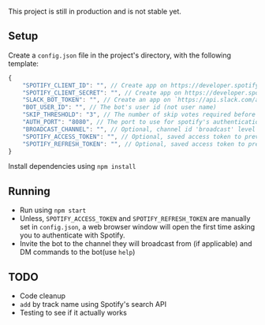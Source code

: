 This project is still in production and is not stable yet.

## Setup

Create a `config.json` file in the project's directory, with the following template:

```js
{
    "SPOTIFY_CLIENT_ID": "", // Create app on https://developer.spotify.com and retieve from dashboard
    "SPOTIFY_CLIENT_SECRET": "", // Create app on https://developer.spotify.com and retieve from dashboard
    "SLACK_BOT_TOKEN": "", // Create an app on `https://api.slack.com/apps/`, include a bot user, add to your workplace and retrieve the `Bot User OAuth Access Token` under `OAuth & Permissions`
    "BOT_USER_ID": "", // The bot's user id (not user name)
    "SKIP_THRESHOLD": "3", // The number of skip votes required before a song is skipped
    "AUTH_PORT": "8080", // The port to use for spotify's authentication flow. Ensure the URL http://localhost:AUTH_PORT/callback is whitelisted on your spotify app
    "BROADCAST_CHANNEL": "", // Optional, channel id 'broadcast' level messages are sent to, otherwise they are DM'd to the command sender
    "SPOTIFY_ACCESS_TOKEN": "", // Optional, saved access token to prevent the need to authenticate through a browser
    "SPOTIFY_REFRESH_TOKEN": "", // Optional, saved access token to prevent the need to authenticate through a browser
}
```

Install dependencies using `npm install`

## Running

-   Run using `npm start`
-   Unless, `SPOTIFY_ACCESS_TOKEN` and `SPOTIFY_REFRESH_TOKEN` are manually set in `config.json`, a web browser window will open the first time asking you to authenticate with Spotify.
-   Invite the bot to the channel they will broadcast from (if applicable) and DM commands to the bot(use `help`)

## TODO

-   Code cleanup
-   `add` by track name using Spotify's search API
-   Testing to see if it actually works

